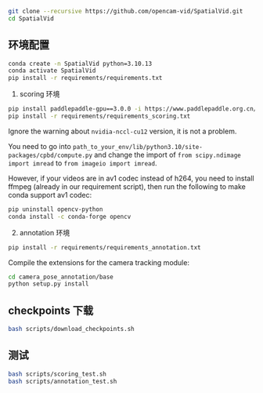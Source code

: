 ```bash
git clone --recursive https://github.com/opencam-vid/SpatialVid.git
cd SpatialVid
```

## 环境配置

```bash
conda create -n SpatialVid python=3.10.13
conda activate SpatialVid
pip install -r requirements/requirements.txt
```

1. scoring 环境

```bash
pip install paddlepaddle-gpu==3.0.0 -i https://www.paddlepaddle.org.cn/packages/stable/cu126/
pip install -r requirements/requirements_scoring.txt
```

Ignore the warning about `nvidia-nccl-cu12` version, it is not a problem.

You need to go into `path_to_your_env/lib/python3.10/site-packages/cpbd/compute.py` and change the import of `from scipy.ndimage import imread` to `from imageio import imread`.

However, if your videos are in av1 codec instead of h264, you need to install ffmpeg (already in our requirement script), then run the following to make conda support av1 codec:

```bash
pip uninstall opencv-python
conda install -c conda-forge opencv
```

2. annotation 环境

```bash
pip install -r requirements/requirements_annotation.txt
```

Compile the extensions for the camera tracking module:

```bash
cd camera_pose_annotation/base
python setup.py install
```

## checkpoints 下载

```bash
bash scripts/download_checkpoints.sh
```

## 测试

```bash
bash scripts/scoring_test.sh
bash scripts/annotation_test.sh
```

